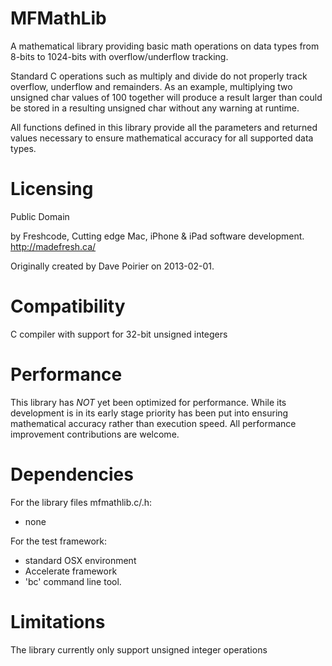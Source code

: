 MFMathLib
=========

A mathematical library providing basic math operations on data types from 8-bits to 1024-bits
with overflow/underflow tracking.

Standard C operations such as multiply and divide do not properly track overflow, underflow and
remainders. As an example, multiplying two unsigned char values of 100 together will produce a
result larger than could be stored in a resulting unsigned char without any warning at runtime.

All functions defined in this library provide all the parameters and returned values necessary
to ensure mathematical accuracy for all supported data types.



Licensing
=========
Public Domain

by Freshcode, Cutting edge Mac, iPhone & iPad software development.
http://madefresh.ca/

Originally created by Dave Poirier on 2013-02-01.

Compatibility
=============
C compiler with support for 32-bit unsigned integers

Performance
===========
This library has _NOT_ yet been optimized for performance.  While its development is in its
early stage priority has been put into ensuring mathematical accuracy rather than execution speed.
All performance improvement contributions are welcome.

Dependencies
============
For the library files mfmathlib.c/.h:
-  none

For the test framework:
-  standard OSX environment
-  Accelerate framework
-  'bc' command line tool.

Limitations
===========
The library currently only support unsigned integer operations
